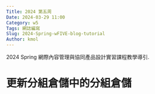 ```yaml
---
Title: 2024 第五周
Date: 2024-03-29 11:00
Category: w5
Tags: 網誌編寫
Slug: 2024-Spring-wFIVE-blog-tutorial
Author: kmol
---
```


2024 Spring 網際內容管理與協同產品設計實習課程教學導引.

<!-- PELICAN_END_SUMMARY -->

# 更新分組倉儲中的分組倉儲
